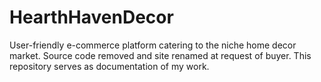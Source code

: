 # HearthHavenDecor
User-friendly e-commerce platform catering to the niche home decor market. Source code removed and site renamed at request of buyer. This repository serves as documentation of my work.

